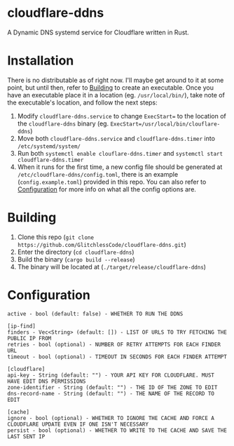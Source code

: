 # cloudflare-ddns

A Dynamic DNS systemd service for Cloudflare written in Rust.

# Installation

There is no distributable as of right now. I'll maybe get around to it at some point, but until then, refer to [Building](#Building) to create an executable. 
Once you have an executable place it in a location (eg. `/usr/local/bin/`), take note of the executable's location, and follow the next steps:

1. Modify `cloudflare-ddns.service` to change `ExecStart=` to the location of the `cloudflare-ddns` binary (eg. `ExecStart=/usr/local/bin/clouflare-ddns`)
2. Move both `cloudflare-ddns.service` and `cloudflare-ddns.timer` into `/etc/systemd/system/`
3. Run both `systemctl enable clouflare-ddns.timer` and `systemctl start cloudflare-ddns.timer`
4. When it runs for the first time, a new config file should be generated at `/etc/cloudflare-ddns/config.toml`, there is an example (`config.example.toml`) provided in this repo. You can also refer to [Configuration](#Configuration) for more info on what all the config options are.

# Building

1. Clone this repo (`git clone https://github.com/GlitchlessCode/cloudflare-ddns.git`)
2. Enter the directory (`cd cloudflare-ddns`)
3. Build the binary (`cargo build --release`)
4. The binary will be located at (`./target/release/cloudflare-ddns`)

# Configuration

```
active - bool (default: false) - WHETHER TO RUN THE DDNS 

[ip-find]
finders - Vec<String> (default: []) - LIST OF URLS TO TRY FETCHING THE PUBLIC IP FROM
retries - bool (optional) - NUMBER OF RETRY ATTEMPTS FOR EACH FINDER URL
timeout - bool (optional) - TIMEOUT IN SECONDS FOR EACH FINDER ATTEMPT

[cloudflare]
api-key - String (default: "") - YOUR API KEY FOR CLOUDFLARE. MUST HAVE EDIT DNS PERMISSIONS
zone-identifier - String (default: "") - THE ID OF THE ZONE TO EDIT
dns-record-name - String (default: "") - THE NAME OF THE RECORD TO EDIT

[cache]
ignore - bool (optional) - WHETHER TO IGNORE THE CACHE AND FORCE A CLOUDFLARE UPDATE EVEN IF ONE ISN'T NECESSARY
persist - bool (optional) - WHETHER TO WRITE TO THE CACHE AND SAVE THE LAST SENT IP
```
